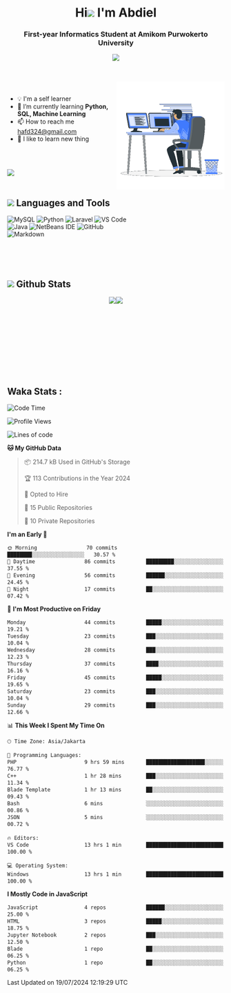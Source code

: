 
<h1 align="center"><b>Hi<img src="https://media.giphy.com/media/hvRJCLFzcasrR4ia7z/giphy.gif" width="35"> I'm Abdiel </b></h1>

<h3 align="center"> First-year Informatics Student at Amikom Purwokerto University </h3>

<div align='center'>
	
![](https://komarev.com/ghpvc/?username=dlzcods&style=for-the-badge)
	
</div>
<br>

<picture> <img align="right" src="https://github.com/0xAbdulKhalid/0xAbdulKhalid/raw/main/assets/mdImages/Right_Side.gif" width = 250px></picture>

<br>

- 💡 I'm a self learner
- 🌱 I’m currently learning **Python, SQL, Machine Learning**
- 📫 How to reach me [hafd324@gmail.com](mailto:hafd324d@gmail.com)
- 📃 I like to learn new thing

<br><br>

<img src="https://user-images.githubusercontent.com/73097560/115834477-dbab4500-a447-11eb-908a-139a6edaec5c.gif"><br><br>

## <img src="https://media2.giphy.com/media/QssGEmpkyEOhBCb7e1/giphy.gif?cid=ecf05e47a0n3gi1bfqntqmob8g9aid1oyj2wr3ds3mg700bl&rid=giphy.gif" width ="25"><b> Languages and Tools</b>

![MySQL](https://img.shields.io/badge/MySQL-FFFFFF?style=for-the-badge&logo=mysql&logoColor=blue)
![Python](https://img.shields.io/badge/Python%20-FFFFFF.svg?style=for-the-badge&logo=python&logoColor=blue)
![Laravel](https://img.shields.io/badge/laravel-FFFFFF.svg?style=for-the-badge&logo=laravel&logoColor=blue)
![VS Code](https://img.shields.io/badge/VS%20Code-FFFFFF.svg?style=for-the-badge&logo=visual-studio-code&logoColor=blue)
<br>
![Java](https://img.shields.io/badge/Java-FFFFFF?style=for-the-badge&logo=openjdk&logoColor=blue)
![NetBeans IDE](https://img.shields.io/badge/NetBeans%20IDE-FFFFFF.svg?style=for-the-badge&logo=apache-netbeans-ide&logoColor=blue)
![GitHub](https://img.shields.io/badge/github-FFFFFF.svg?style=for-the-badge&logo=github&logoColor=blue)
<br>
![Markdown](https://img.shields.io/badge/markdown-FFFFFF.svg?style=for-the-badge&logo=markdown&logoColor=blue)

<br>
<br>
<br>


## <img src="https://media.giphy.com/media/iY8CRBdQXODJSCERIr/giphy.gif" width="35"><b> Github Stats </b>

<div  style="display: flex; flex-wrap: wrap; justify-content: center;">
   <img height="160em" src="https://github-readme-stats.vercel.app/api?username=dlzcods&show_icons=true&theme=default" />
   <img height="160em" src="https://github-readme-stats.vercel.app/api/top-langs/?username=dlzcods&layout=compact" />
</div>



<br>

## Waka Stats :

<!--START_SECTION:waka-->
![Code Time](http://img.shields.io/badge/Code%20Time-164%20hrs%201%20min-blue)

![Profile Views](http://img.shields.io/badge/Profile%20Views-18-blue)

![Lines of code](https://img.shields.io/badge/From%20Hello%20World%20I%27ve%20Written-740.0%20thousand%20lines%20of%20code-blue)

**🐱 My GitHub Data** 

> 📦 214.7 kB Used in GitHub's Storage 
 > 
> 🏆 113 Contributions in the Year 2024
 > 
> 💼 Opted to Hire
 > 
> 📜 15 Public Repositories 
 > 
> 🔑 10 Private Repositories 
 > 
**I'm an Early 🐤** 

```text
🌞 Morning                70 commits          ████████░░░░░░░░░░░░░░░░░   30.57 % 
🌆 Daytime                86 commits          █████████░░░░░░░░░░░░░░░░   37.55 % 
🌃 Evening                56 commits          ██████░░░░░░░░░░░░░░░░░░░   24.45 % 
🌙 Night                  17 commits          ██░░░░░░░░░░░░░░░░░░░░░░░   07.42 % 
```
📅 **I'm Most Productive on Friday** 

```text
Monday                   44 commits          █████░░░░░░░░░░░░░░░░░░░░   19.21 % 
Tuesday                  23 commits          ███░░░░░░░░░░░░░░░░░░░░░░   10.04 % 
Wednesday                28 commits          ███░░░░░░░░░░░░░░░░░░░░░░   12.23 % 
Thursday                 37 commits          ████░░░░░░░░░░░░░░░░░░░░░   16.16 % 
Friday                   45 commits          █████░░░░░░░░░░░░░░░░░░░░   19.65 % 
Saturday                 23 commits          ███░░░░░░░░░░░░░░░░░░░░░░   10.04 % 
Sunday                   29 commits          ███░░░░░░░░░░░░░░░░░░░░░░   12.66 % 
```


📊 **This Week I Spent My Time On** 

```text
🕑︎ Time Zone: Asia/Jakarta

💬 Programming Languages: 
PHP                      9 hrs 59 mins       ███████████████████░░░░░░   76.77 % 
C++                      1 hr 28 mins        ███░░░░░░░░░░░░░░░░░░░░░░   11.34 % 
Blade Template           1 hr 13 mins        ██░░░░░░░░░░░░░░░░░░░░░░░   09.43 % 
Bash                     6 mins              ░░░░░░░░░░░░░░░░░░░░░░░░░   00.86 % 
JSON                     5 mins              ░░░░░░░░░░░░░░░░░░░░░░░░░   00.72 % 

🔥 Editors: 
VS Code                  13 hrs 1 min        █████████████████████████   100.00 % 

💻 Operating System: 
Windows                  13 hrs 1 min        █████████████████████████   100.00 % 
```

**I Mostly Code in JavaScript** 

```text
JavaScript               4 repos             ██████░░░░░░░░░░░░░░░░░░░   25.00 % 
HTML                     3 repos             █████░░░░░░░░░░░░░░░░░░░░   18.75 % 
Jupyter Notebook         2 repos             ███░░░░░░░░░░░░░░░░░░░░░░   12.50 % 
Blade                    1 repo              ██░░░░░░░░░░░░░░░░░░░░░░░   06.25 % 
Python                   1 repo              ██░░░░░░░░░░░░░░░░░░░░░░░   06.25 % 
```




 Last Updated on 19/07/2024 12:19:29 UTC
<!--END_SECTION:waka-->

<br>
<br>
